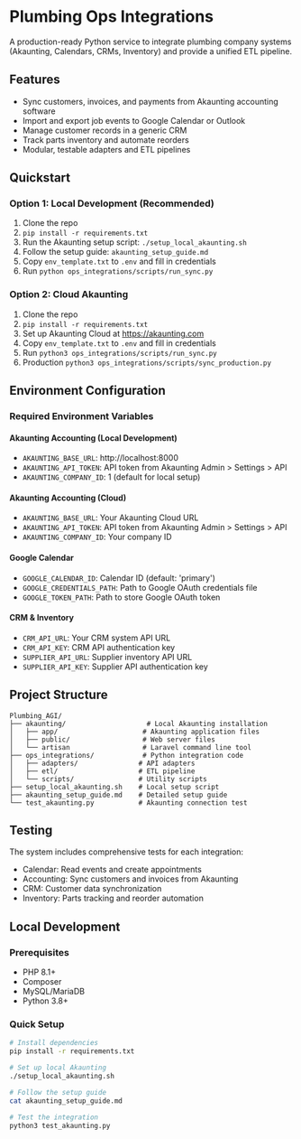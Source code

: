 # Plumbing Ops Integrations

A production-ready Python service to integrate plumbing company systems (Akaunting, Calendars, CRMs, Inventory) and provide a unified ETL pipeline.

## Features
- Sync customers, invoices, and payments from Akaunting accounting software
- Import and export job events to Google Calendar or Outlook
- Manage customer records in a generic CRM
- Track parts inventory and automate reorders
- Modular, testable adapters and ETL pipelines

## Quickstart

### Option 1: Local Development (Recommended)
1. Clone the repo
2. `pip install -r requirements.txt`
3. Run the Akaunting setup script: `./setup_local_akaunting.sh`
4. Follow the setup guide: `akaunting_setup_guide.md`
5. Copy `env_template.txt` to `.env` and fill in credentials
6. Run `python ops_integrations/scripts/run_sync.py`

### Option 2: Cloud Akaunting
1. Clone the repo
2. `pip install -r requirements.txt`
3. Set up Akaunting Cloud at https://akaunting.com
4. Copy `env_template.txt` to `.env` and fill in credentials
5. Run `python3 ops_integrations/scripts/run_sync.py`
6. Production `python3 ops_integrations/scripts/sync_production.py`

## Environment Configuration

### Required Environment Variables

#### Akaunting Accounting (Local Development)
- `AKAUNTING_BASE_URL`: http://localhost:8000
- `AKAUNTING_API_TOKEN`: API token from Akaunting Admin > Settings > API
- `AKAUNTING_COMPANY_ID`: 1 (default for local setup)

#### Akaunting Accounting (Cloud)
- `AKAUNTING_BASE_URL`: Your Akaunting Cloud URL
- `AKAUNTING_API_TOKEN`: API token from Akaunting Admin > Settings > API
- `AKAUNTING_COMPANY_ID`: Your company ID

#### Google Calendar
- `GOOGLE_CALENDAR_ID`: Calendar ID (default: 'primary')
- `GOOGLE_CREDENTIALS_PATH`: Path to Google OAuth credentials file
- `GOOGLE_TOKEN_PATH`: Path to store Google OAuth token

#### CRM & Inventory
- `CRM_API_URL`: Your CRM system API URL
- `CRM_API_KEY`: CRM API authentication key
- `SUPPLIER_API_URL`: Supplier inventory API URL
- `SUPPLIER_API_KEY`: Supplier API authentication key

## Project Structure
```
Plumbing_AGI/
├── akaunting/                    # Local Akaunting installation
│   ├── app/                     # Akaunting application files
│   ├── public/                  # Web server files
│   └── artisan                  # Laravel command line tool
├── ops_integrations/            # Python integration code
│   ├── adapters/               # API adapters
│   ├── etl/                    # ETL pipeline
│   └── scripts/                # Utility scripts
├── setup_local_akaunting.sh    # Local setup script
├── akaunting_setup_guide.md    # Detailed setup guide
└── test_akaunting.py           # Akaunting connection test
```

## Testing

The system includes comprehensive tests for each integration:
- Calendar: Read events and create appointments
- Accounting: Sync customers and invoices from Akaunting
- CRM: Customer data synchronization
- Inventory: Parts tracking and reorder automation

## Local Development

### Prerequisites
- PHP 8.1+
- Composer
- MySQL/MariaDB
- Python 3.8+

### Quick Setup
```bash
# Install dependencies
pip install -r requirements.txt

# Set up local Akaunting
./setup_local_akaunting.sh

# Follow the setup guide
cat akaunting_setup_guide.md

# Test the integration
python3 test_akaunting.py
```

